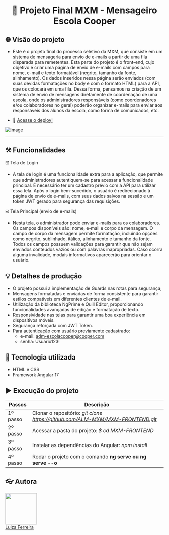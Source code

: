 <h1 align="center"> 📧 Projeto Final MXM - Mensageiro Escola Cooper  </h1>

## 🌐 Visão do projeto
* Este é o projeto final do processo seletivo da MXM, que consiste em um sistema de mensageria para envio de e-mails a partir de uma fila disparada para remetentes. Esta parte do projeto é o front-end, cujo objetivo é criar uma página de envio de e-mails com campos para nome, e-mail e texto formatável (negrito, tamanho da fonte, alinhamento). Os dados inseridos nessa página serão enviados (com suas devidas formatações no body e com o formato HTML) para a API, que os colocará em uma fila. Dessa forma, pensamos na criação de um sistema de envio de mensagens diretamente de coordenação de uma escola, onde os administradores responsáveis (como coordenadores e/ou colaboradores no geral) poderão organizar e-mails para enviar aos responsáveis dos alunos da escola, como forma de comunicados, etc.

* 🚀 <a href="https://luiza-mxm-frontend.vercel.app/">Acesse o deploy!</a>

  
![image](https://github.com/ALM-MXM/MXM-FRONTEND/assets/139771003/4712baeb-3872-4b70-aff5-a1cf26768904)

---------

## ⚒️ Funcionalidades 

☑️ Tela de Login 

* A tela de login é uma funcionalidade extra para a aplicação, que permite que administradores autentiquem-se para acessar a funcionalidade principal. É necessário ter um cadastro prévio com a API para utilizar essa tela. Após o login bem-sucedido, o usuário é redirecionado à página de envio de e-mails, com seus dados salvos na sessão e um token JWT gerado para segurança das requisições.

☑️ Tela Principal (envio de e-mails) 

* Nesta tela, o administrador pode enviar e-mails para os colaboradores. Os campos disponíveis são: nome, e-mail e corpo da mensagem. O campo de corpo da mensagem permite formatação, incluindo opções como negrito, sublinhado, itálico, alinhamento e tamanho da fonte. Todos os campos possuem validações para garantir que não sejam enviados conteúdos vazios ou com palavras inapropriadas. Caso ocorra alguma invalidade, modais informativos aparecerão para orientar o usuário.

## 💡 Detalhes de produção 

* O projeto possui a implementação de Guards nas rotas para segurança;
* Mensagens formatadas e enviadas de forma consistente para garantir estilos compatíveis em diferentes clientes de e-mail.
* Utilização da biblioteca NgPrime e Quill Editor, proporcionando funcionalidades avançadas de edição e formatação de texto.
* Responsividade nas telas para garantir uma boa experiência em dispositivos móveis.
* Segurança reforçada com JWT Token.
* Para autenticação com usuário previamente cadastrado:
  - e-mail: adm-escolacooper@cooper.com
  - senha: Usuario123!

## 🔧 Tecnologia utilizada 

* HTML e CSS 
* Framework Angular 17

## :arrow_forward: Execução do projeto

| Passos | Descrição |
| --- | --- |
| 1º passo | Clonar o repositório: _git clone https://github.com/ALM-MXM/MXM-FRONTEND.git_  |
| 2º passo | Acessar a pasta do projeto: _$ cd MXM-FRONTEND_ |
| 3º passo | Instalar as dependências do Angular: _npm install_ | 
| 4º passo | Rodar o projeto com o comando **ng serve ou  ng serve --o** | ____

## :eyeglasses: Autora

<div><img src="https://github.com/luizaferreirafonseca.png" width="100px;"/></div>
<div><a href="https://github.com/luizaferreirafonseca">Luiza Ferreira</a></div>
</br></br>

